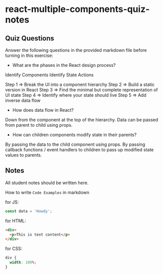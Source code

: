 # react-multiple-components-quiz-notes

## Quiz Questions

Answer the following questions in the provided markdown file before turning in this exercise:

- What are the phases in the React design process?

Identify Components
Identify State
Actions

Step 1 => Break the UI into a component hierarchy
Step 2 => Build a static version in React
Step 3 => Find the minimal but complete representation of UI state
Step 4 => Identify where your state should live
Step 5 => Add inverse data flow

- How does data flow in React?

Down from the component at the top of the hierarchy.
Data can be passed from parent to child using props.

- How can children components modify state in their parents?

By passing the data to the child component using props.
By passing callback functions / event handlers to children to pass up modified state values to parents.

## Notes

All student notes should be written here.

How to write `Code Examples` in markdown

for JS:

```js
const data = 'Howdy';
```

for HTML:

```html
<div>
  <p>This is text content</p>
</div>
```

for CSS:

```css
div {
  width: 100%;
}
```
